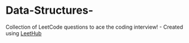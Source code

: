 # Data-Structures-
Collection of LeetCode questions to ace the coding interview! - Created using [LeetHub](https://github.com/QasimWani/LeetHub)
